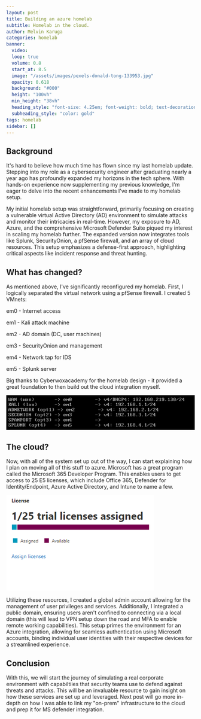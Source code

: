 ```yaml
---
layout: post
title: Building an azure homelab
subtitle: Homelab in the cloud.
author: Melvin Karuga
categories: homelab
banner:
  video: 
  loop: true
  volume: 0.8
  start_at: 8.5
  image: "/assets/images/pexels-donald-tong-133953.jpg"
  opacity: 0.618
  background: "#000"
  height: "100vh"
  min_height: "38vh"
  heading_style: "font-size: 4.25em; font-weight: bold; text-decoration: underline"
  subheading_style: "color: gold"
tags: homelab
sidebar: []
---
```


## Background
It's hard to believe how much time has flown since my last homelab update. Stepping into my role as a cybersecurity engineer after graduating nearly a year ago has profoundly expanded my horizons in the tech sphere. With hands-on experience now supplementing my previous knowledge, I'm eager to delve into the recent enhancements I've made to my homelab setup.

My initial homelab setup was straightforward, primarily focusing on creating a vulnerable virtual Active Directory (AD) environment to simulate attacks and monitor their intricacies in real-time. However, my exposure to AD, Azure, and the comprehensive Microsoft Defender Suite piqued my interest in scaling my homelab further. The expanded version now integrates tools like Splunk, SecurityOnion, a pfSense firewall, and an array of cloud resources. This setup emphasizes a defense-first approach, highlighting critical aspects like incident response and threat hunting.

## What has changed?
As mentioned above, I've significantly reconfigured my homelab. First, I logically separated the virtual network using a pfSense firewall. I created 5 VMnets:

em0 - Internet access

em1 - Kali attack machine

em2 - AD domain (DC, user machines)

em3 - SecurityOnion and management

em4 - Network tap for IDS

em5 - Splunk server

Big thanks to Cyberwoxacademy for the homelab design - it provided a great foundation to then build out the cloud integration myself.

![Alt text](image-1.png)

## The cloud?
Now, with all of the system set up out of the way, I can start explaining how I plan on moving all of this stuff to azure. Microsoft has a great program called the Microsoft 365 Developer Program. This enables users to get access to 25 E5 licenses, which include Office 365, Defender for Identity/Endpoint, Azure Active Directory, and Intune to name a few.

![Alt text](image-3.png)

Utilizing these resources, I created a global admin account allowing for the management of user privileges and services. Additionally, I integrated a public domain, ensuring users aren't confined to connecting via a local domain (this will lead to VPN setup down the road and MFA to enable remote working capabilities). This setup primes the environment for an Azure integration, allowing for seamless authentication using Microsoft accounts, binding individual user identities with their respective devices for a streamlined experience.

## Conclusion
With this, we will start the journey of simulating a real corporate environment with capabiltiies that security teams use to defend against threats and attacks. This will be an invaluable resource to gain insight on how these services are set up and leveraged. Next post will go more in-depth on how I was able to link my "on-prem" infrastructure to the cloud and prep it for MS defender integration.